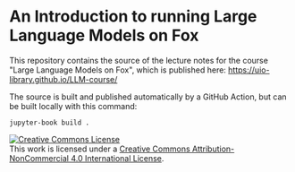 # An Introduction to running Large Language Models on Fox

This repository contains the source of the lecture notes for the course
"Large Language Models on Fox", which is published here:
https://uio-library.github.io/LLM-course/

The source is built and published automatically by a GitHub Action, but can be built locally with this command:

    jupyter-book build .


<a rel="license" href="http://creativecommons.org/licenses/by-nc/4.0/">
<img alt="Creative Commons License" style="border-width:0"
src="https://i.creativecommons.org/l/by-nc/4.0/88x31.png" /></a>
<br />
This work is licensed under a
<a rel="license" href="http://creativecommons.org/licenses/by-nc/4.0/">
Creative Commons Attribution-NonCommercial 4.0 International License</a>.